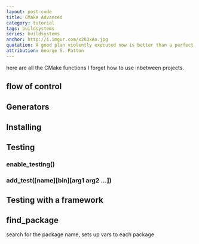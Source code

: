 ```yaml
---
layout: post-code
title: CMake Advanced
category: tutorial
tags: buildsystems 
series: buildsystems
anchor: http://i.imgur.com/x2KQxAo.jpg 
quotation: A good plan violently executed now is better than a perfect plan executed next week.
attribution: George S. Patton
---
```


here are all the CMake functions I forget how to use inbetween projects.

## flow of control

## Generators

## Installing

## Testing
### enable_testing()
### add_test([name][bin][arg1 arg2 ...])
## Testing with a framework

## find_package
search for the package name, sets up vars to each package

